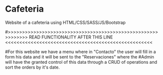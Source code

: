 # Cafeteria
Website of a cafeteria using HTML/CSS/SASS/JS/Bootstrap


#>>>>>>>>>>>>>>>>>>>>>>>>>>>>>>>>>>>>>>>>>>>>>>>>>>>>>>>>>>>>> READ FUNCTIONALITY AFTER THIS LINE <<<<<<<<<<<<<<<<<<<<<<<<<<<<<<<<<<<<<<<<<<<<<<<<<<<<

#For this website we have a menu where in "Contacto" the user will fill in a form his data and it will be sent to the "Reservaciones" where the
#Admin will have the granted control of this data through a CRUD of operations and sort the orders by it's date.
